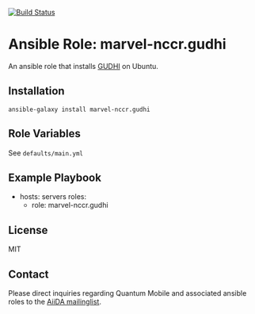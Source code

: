 [![Build Status](https://travis-ci.org/marvel-nccr/ansible-role-gudhi.svg?branch=master)](https://travis-ci.org/marvel-nccr/ansible-role-gudhi)

# Ansible Role: marvel-nccr.gudhi

An ansible role that installs [GUDHI](http://gudhi.gforge.inria.fr/) on Ubuntu.

## Installation

`ansible-galaxy install marvel-nccr.gudhi`

## Role Variables

See `defaults/main.yml`

## Example Playbook

  - hosts: servers
    roles:
    - role: marvel-nccr.gudhi

## License

MIT

## Contact

Please direct inquiries regarding Quantum Mobile and associated ansible roles to the [AiiDA mailinglist](http://www.aiida.net/mailing-list/).

